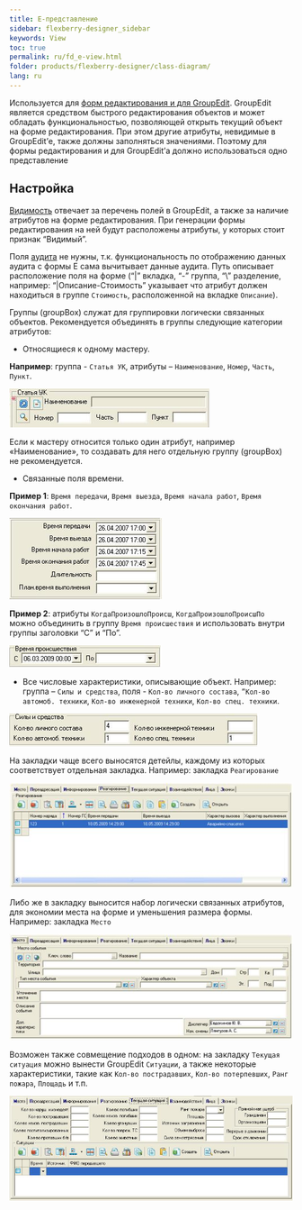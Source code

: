 ```yaml
---
title: E-представление
sidebar: flexberry-designer_sidebar
keywords: View
toc: true
permalink: ru/fd_e-view.html
folder: products/flexberry-designer/class-diagram/
lang: ru
---
```


Используется для [форм редактирования и для GroupEdit](fd_classes-with-stereotype-editform.html). GroupEdit является средством быстрого редактирования объектов и может обладать функциональностью, позволяющей открыть текущий объект на форме редактирования. При этом другие атрибуты, невидимые в GroupEdit’е, также должны заполняться значениями. Поэтому для формы редактирования и для GroupEdit’а должно использоваться одно представление

## Настройка

[Видимость](fd_hidden-properties-in-view.html) отвечает за перечень полей в GroupEdit, а также за наличие атрибутов на форме редактирования. При генерации формы редактирования на ней будут расположены атрибуты, у которых стоит признак “Видимый”.

Поля [аудита](efs_audit.html) не нужны, т.к. функциональность по отображению данных аудита с формы Е сама вычитывает данные аудита.
Путь описывает расположение поля на форме (“|” вкладка, “-” группа, “\” разделение, например: “|Описание\-Стоимость” указывает что атрибут должен находиться в группе `Стоимость`, расположенной на вкладке `Описание`).

Группы (groupBox) служат для группировки логически связанных объектов. Рекомендуется объединять в группы следующие категории атрибутов:

*	Относящиеся к одному мастеру.

**Например**: группа - `Статья УК`, атрибуты – `Наименование`, `Номер`, `Часть`, `Пункт`.

![](/images/pages/products/flexberry-designer/class-diagram/e-view1.jpg)


Если к мастеру относится только один атрибут, например «Наименование», то создавать для него отдельную группу (groupBox) не рекомендуется.

*	 Связанные поля времени.

**Пример 1**: `Время передачи`, `Время выезда`, `Время начала работ`, `Время окончания работ`.

![](/images/pages/products/flexberry-designer/class-diagram/e-view2.jpg)


**Пример 2**: атрибуты `КогдаПроизошлоПроисш`, `КогдаПроизошлоПроисшПо` можно объединить в группу `Время происшествия` и использовать внутри группы заголовки “С” и “По”.

![](/images/pages/products/flexberry-designer/class-diagram/e-view3.jpg)


*	Все числовые характеристики, описывающие объект. Например: группа – `Силы и средства`, поля - `Кол-во личного состава`, `”Кол-во автомоб. техники`, `Кол-во инженерной техники`, `Кол-во спец. техники`.

![](/images/pages/products/flexberry-designer/class-diagram/e-view4.jpg)


На закладки чаще всего выносятся детейлы, каждому из которых соответствует отдельная закладка. Например: закладка `Реагирование`

![](/images/pages/products/flexberry-designer/class-diagram/e-view5.jpg)


Либо же в закладку выносится набор логически связанных атрибутов, для экономии места на форме и уменьшения размера формы. Например: закладка `Место`

![](/images/pages/products/flexberry-designer/class-diagram/e-view6.jpg)


Возможен также совмещение подходов в одном: на закладку `Текущая ситуация` можно вынести GroupEdit `Ситуации`, а также некоторые характеристики, такие как `Кол-во пострадавших`, `Кол-во потерпевших`, `Ранг пожара`, `Площадь` и т.п.

![](/images/pages/products/flexberry-designer/class-diagram/e-view7.jpg)
